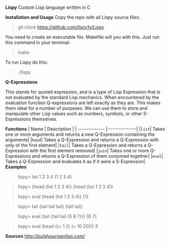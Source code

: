 **Lispy**
Custom Lisp language written in C

**Installation and Usage**
Copy the repo with all Lispy source files:
> git clone https://github.com/lisov1y/Lispy

You need to create an executable file. Makefile will you with this. Just run this command in your terminal:
> make

To run Lispy do this:
> ./lispy

**Q-Expressions**

This stands for quoted expression, and is a type of Lisp Expression that is not evaluated by the standard Lisp mechanics. When encountered by the evaluation function Q-expressions are left exactly as they are. This makes them ideal for a number of purposes. We can use them to store and manipulate other Lisp values such as numbers, symbols, or other S-Expressions themselves.

**Functions**
| Name        | Description           |
| ------------- |:-------------:|
|`list`| Takes one or more arguments and returns a new Q-Expression containing the arguments|
|`head`| Takes a Q-Expression and returns a Q-Expression with only of the first element|
|`tail`| Takes a Q-Expression and returns a Q-Expression with the first element removed|
|`join`| Takes one or more Q-Expressions and returns a Q-Expression of them conjoined together|
|`eval`| Takes a Q-Expression and evaluates it as if it were a S-Expression|
**Examples**
>lispy> list 1 2 3 4
>{1 2 3 4}

>lispy> {head (list 1 2 3 4)}
>{head (list 1 2 3 4)}

>lispy> eval {head (list 1 2 3 4)}
>{1}

>lispy> tail {tail tail tail}
>{tail tail}

>lispy> eval (tail {tail tail {5 6 7}})
>{6 7}

>lispy> eval (head {(+ 1 2) (+ 10 20)})
>3

**Sources**
http://buildyourownlisp.com/
